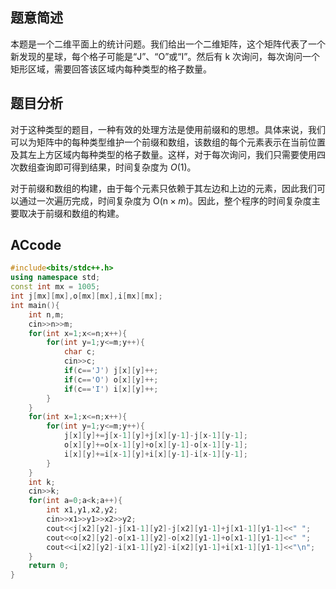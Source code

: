 ## 题意简述

本题是一个二维平面上的统计问题。我们给出一个二维矩阵，这个矩阵代表了一个新发现的星球，每个格子可能是“J”、“O”或“I”。然后有 k 次询问，每次询问一个矩形区域，需要回答该区域内每种类型的格子数量。

## 题目分析

对于这种类型的题目，一种有效的处理方法是使用前缀和的思想。具体来说，我们可以为矩阵中的每种类型维护一个前缀和数组，该数组的每个元素表示在当前位置及其左上方区域内每种类型的格子数量。这样，对于每次询问，我们只需要使用四次数组查询即可得到结果，时间复杂度为 $O(1)$。

对于前缀和数组的构建，由于每个元素只依赖于其左边和上边的元素，因此我们可以通过一次遍历完成，时间复杂度为 $\text{O(n}\times{m})$。因此，整个程序的时间复杂度主要取决于前缀和数组的构建。

## ACcode

```cpp
#include<bits/stdc++.h>
using namespace std;
const int mx = 1005;
int j[mx][mx],o[mx][mx],i[mx][mx];
int main(){
    int n,m;
    cin>>n>>m;
    for(int x=1;x<=n;x++){
        for(int y=1;y<=m;y++){
            char c;
            cin>>c;
            if(c=='J') j[x][y]++;
            if(c=='O') o[x][y]++;
            if(c=='I') i[x][y]++;
        }
    }
    for(int x=1;x<=n;x++){
        for(int y=1;y<=m;y++){
            j[x][y]+=j[x-1][y]+j[x][y-1]-j[x-1][y-1];
            o[x][y]+=o[x-1][y]+o[x][y-1]-o[x-1][y-1];
            i[x][y]+=i[x-1][y]+i[x][y-1]-i[x-1][y-1];
        }
    }
    int k;
    cin>>k;
    for(int a=0;a<k;a++){
        int x1,y1,x2,y2;
        cin>>x1>>y1>>x2>>y2;
        cout<<j[x2][y2]-j[x1-1][y2]-j[x2][y1-1]+j[x1-1][y1-1]<<" ";
        cout<<o[x2][y2]-o[x1-1][y2]-o[x2][y1-1]+o[x1-1][y1-1]<<" ";
        cout<<i[x2][y2]-i[x1-1][y2]-i[x2][y1-1]+i[x1-1][y1-1]<<"\n";
    }
    return 0;
}
